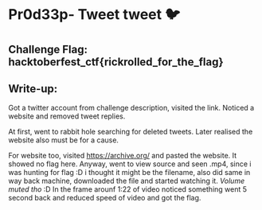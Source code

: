# Pr0d33p- Tweet tweet 🐦

## Challenge Flag: hacktoberfest_ctf{rickrolled_for_the_flag}

## Write-up:

Got a twitter account from challenge description, visited the link. Noticed a website and removed tweet replies.

At  first, went to rabbit hole searching for deleted tweets. Later realised the website also must be for a cause.

For website too, visited https://archive.org/ and pasted the website. It showed no flag here. Anyway, went to view source and seen <filenmae>.mp4,  since i was hunting for flag  :D   i thought it might be the filename, also did same in way back machine, downloaded the file and started watching it.
*Volume muted tho* :D In the frame arounf 1:22 of video noticed something went 5 second back and reduced speed of video and got the flag.